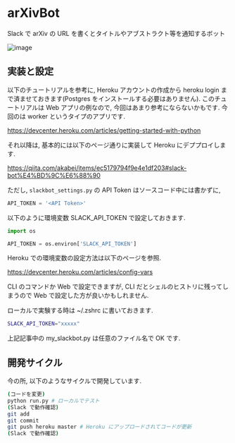 # arXivBot

Slack で arXiv の URL を書くとタイトルやアブストラクト等を通知するボット

![image](https://user-images.githubusercontent.com/1632335/86212298-bbf21a00-bbb2-11ea-912f-1a152fede6ad.png)


## 実装と設定

以下のチュートリアルを参考に, Heroku アカウントの作成から heroku login まで済ませておきます(Postgres をインストールする必要はありません). このチュートリアルは Web アプリの例なので, 今回はあまり参考にならないかもです. 今回のは worker というタイプのアプリです.

https://devcenter.heroku.com/articles/getting-started-with-python

それ以降は, 基本的には以下のページ通りに実装して Heroku にデププロイします.

https://qiita.com/akabei/items/ec5179794f9e4e1df203#slack-bot%E4%BD%9C%E6%88%90

ただし, `slackbot_settings.py` の API Token はソースコード中には書かずに,

```Python
API_TOKEN = '<API Token>'
```

以下のように環境変数 SLACK_API_TOKEN で設定しておきます.

```Python
import os

API_TOKEN = os.environ['SLACK_API_TOKEN']
```

Heroku での環境変数の設定方法は以下のページを参照.

https://devcenter.heroku.com/articles/config-vars

CLI のコマンドか Web で設定できますが, CLI だとシェルのヒストリに残ってしまうので Web で設定した方が良いかもしれません.

ローカルで実験する時は ~/.zshrc に書いておきます.

```sh
SLACK_API_TOKEN="xxxxx"
```

上記記事中の my_slackbot.py は任意のファイル名で OK です.


## 開発サイクル

今の所, 以下のようなサイクルで開発しています.

```sh
(コードを変更)
python run.py # ローカルでテスト
(Slack で動作確認)
git add
git commit
git push heroku master # Heroku にアップロードされてコードが更新
(Slack で動作確認)
```
